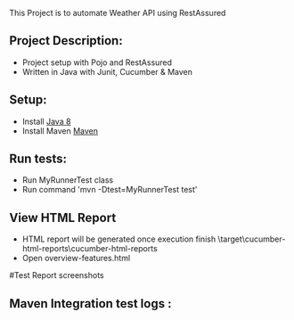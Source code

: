 This Project is to automate Weather API using RestAssured


## Project Description:
* Project setup with Pojo and RestAssured
* Written in Java with Junit, Cucumber & Maven


## Setup:
* Install [Java 8](http://www.oracle.com/technetwork/java/javase/overview/java8-2100321.html)
* Install Maven [Maven](https://maven.apache.org/)

## Run tests:
* Run MyRunnerTest class
* Run command 'mvn -Dtest=MyRunnerTest test'



## View HTML Report
* HTML report will be generated once execution finish \target\cucumber-html-reports\cucumber-html-reports
* Open overview-features.html

#Test Report screenshots




## Maven Integration test logs :
